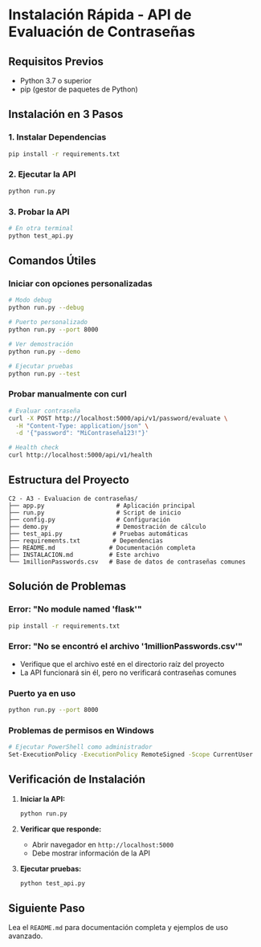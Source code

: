 # Instalación Rápida - API de Evaluación de Contraseñas

## Requisitos Previos
- Python 3.7 o superior
- pip (gestor de paquetes de Python)

## Instalación en 3 Pasos

### 1. Instalar Dependencias
```bash
pip install -r requirements.txt
```

### 2. Ejecutar la API
```bash
python run.py
```

### 3. Probar la API
```bash
# En otra terminal
python test_api.py
```

## Comandos Útiles

### Iniciar con opciones personalizadas
```bash
# Modo debug
python run.py --debug

# Puerto personalizado
python run.py --port 8000

# Ver demostración
python run.py --demo

# Ejecutar pruebas
python run.py --test
```

### Probar manualmente con curl
```bash
# Evaluar contraseña
curl -X POST http://localhost:5000/api/v1/password/evaluate \
  -H "Content-Type: application/json" \
  -d '{"password": "MiContraseña123!"}'

# Health check
curl http://localhost:5000/api/v1/health
```

## Estructura del Proyecto
```
C2 - A3 - Evaluacion de contraseñas/
├── app.py                    # Aplicación principal
├── run.py                    # Script de inicio
├── config.py                 # Configuración
├── demo.py                   # Demostración de cálculo
├── test_api.py              # Pruebas automáticas
├── requirements.txt         # Dependencias
├── README.md               # Documentación completa
├── INSTALACION.md          # Este archivo
└── 1millionPasswords.csv   # Base de datos de contraseñas comunes
```

## Solución de Problemas

### Error: "No module named 'flask'"
```bash
pip install -r requirements.txt
```

### Error: "No se encontró el archivo '1millionPasswords.csv'"
- Verifique que el archivo esté en el directorio raíz del proyecto
- La API funcionará sin él, pero no verificará contraseñas comunes

### Puerto ya en uso
```bash
python run.py --port 8000
```

### Problemas de permisos en Windows
```bash
# Ejecutar PowerShell como administrador
Set-ExecutionPolicy -ExecutionPolicy RemoteSigned -Scope CurrentUser
```

## Verificación de Instalación

1. **Iniciar la API:**
   ```bash
   python run.py
   ```

2. **Verificar que responde:**
   - Abrir navegador en `http://localhost:5000`
   - Debe mostrar información de la API

3. **Ejecutar pruebas:**
   ```bash
   python test_api.py
   ```

## Siguiente Paso
Lea el `README.md` para documentación completa y ejemplos de uso avanzado.
